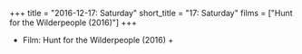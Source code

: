 +++
title = "2016-12-17: Saturday"
short_title = "17: Saturday"
films = ["Hunt for the Wilderpeople (2016)"]
+++


* Film: Hunt for the Wilderpeople (2016) +
